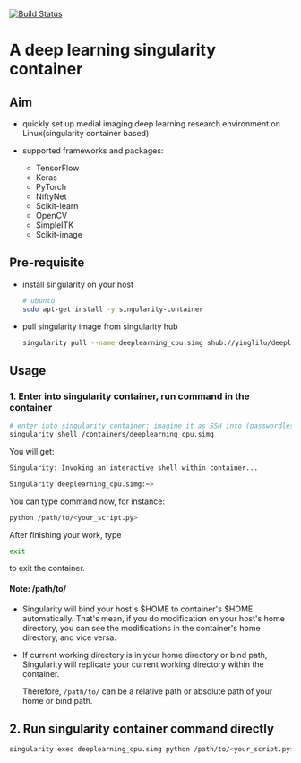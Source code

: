 [![Build Status](https://travis-ci.org/yinglilu/deeplearning_cpu_singularity.svg?branch=master)](https://travis-ci.org/yinglilu/deeplearning_cpu_singularity)

# A deep learning singularity container

## Aim

- quickly set up medial imaging deep learning research environment on Linux(singularity container based)
- supported frameworks and packages:

    - TensorFlow
    - Keras
    - PyTorch
    - NiftyNet
    - Scikit-learn
    - OpenCV
    - SimpleITK
    - Scikit-image

## Pre-requisite

- install singularity on your host

    ```bash
    # ubuntu
    sudo apt-get install -y singularity-container
    ```

- pull singularity image from singularity hub

    ```bash
    singularity pull --name deeplearning_cpu.simg shub://yinglilu/deeplearning_cpu_singularity
    ```

## Usage

### 1. Enter into singularity container, run command in the container

```bash
# enter into singularity container: imagine it as SSH into (passwordless) another machine
singularity shell /containers/deeplearning_cpu.simg
```

You will get:

```bash
Singularity: Invoking an interactive shell within container...

Singularity deeplearning_cpu.simg:~>
```

You can type command now, for instance:

```bash
python /path/to/<your_script.py>
```

After finishing your work, type

```bash
exit
```

to exit the container.

#### Note: /path/to/

- Singularity will bind your host's $HOME to container's $HOME automatically. That's mean, if you do modification on your host's home directory, you can see the modifications in the container's home directory, and vice versa.

- If current working directory is in your home directory or bind path, Singularity will replicate your current working directory within the container.

    Therefore, `/path/to/` can be a relative path or absolute path of your home or bind path.

## 2. Run singularity container command directly

```bash
singularity exec deeplearning_cpu.simg python /path/to/<your_script.py>
```
